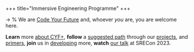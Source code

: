 +++
title="Immersive Engineering Programme"
+++

-> % We are [Code Your Future](https://codeyourfuture.io) and, whoever _you_ are, you are welcome here.

**Learn** more [about CYF+](/about), **follow** a [suggested path](/versions/1-0-0) through our [projects](/projects), and [primers](/primers/), **join** us in [developing](/about/contributing) more, **watch** [our talk](https://www.youtube.com/watch?v=bRatSl8BKGc) at SRECon 2023.
